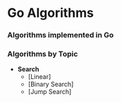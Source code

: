 # Go Algorithms

### Algorithms implemented in Go

### Algorithms by Topic

* **Search**
  * [Linear]
  * [Binary Search]
  * [Jump Search]
  
  



